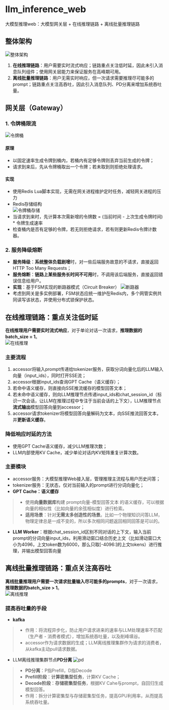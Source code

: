 # llm_inference_web
大模型推理web：大模型网关层 + 在线推理链路 + 离线批量推理链路

## 整体架构
![整体架构](images/架构.svg)
1. **在线推理链路**：用户需要实时流式响应；链路重点关注低时延，因此未引入消息队列组件；使用网关层能力来保证服务在高峰期可用。
2. **离线批量推理链路**：用户无需实时响应，但一次请求需要推理尽可能多的prompt；链路重点关注高吞吐，因此引入消息队列、PD分离来增加系统吞吐量。

## 网关层（Gateway）
### 1. 令牌桶限流
![令牌桶](images/令牌桶.png)
#### 原理
- 以固定速率生成令牌到桶内，若桶内有足够令牌则丢弃当前生成的令牌；
- 请求到来后，先从令牌桶取出一个令牌；若未取到则拒绝处理请求。  
#### 实现
- 使用Redis Lua脚本实现，无需在网关进程维护定时任务，减轻网关进程的压力
- Redis存储结构  
![令牌桶存储](images/令牌桶redis结构.png)
- 当请求到来时，先计算本次需新增的令牌数 = (当前时间 - 上次生成令牌时间) * 令牌生成速率
- 检查桶内是否有足够的令牌，若无则拒绝请求，若有则更新Redis令牌计数器。
### 2. 服务降级熔断
- **服务降级**：**系统整体负载剧增**时，对一些后端服务故意的不请求，直接返回HTTP Too Many Requests；
- **服务熔断**：**链路上某些服务长时间不可用**时，不调用该后端服务，直接返回错误信息给用户。
- **实现**：基于FSM实现的断路器模式（Circuit Breaker）
![断路器](images/断路器fsm1.png)
- 考虑到网关是多实例部署，FSM状态应统一维护在Redis内，多个网管实例共同读写该状态，并使用分布式锁保护状态。

## 在线推理链路：重点关注低时延
**在线推理用户需要实时流式响应**，对于单论对话一次请求，**推理数据的batch_size = 1**。  
![在线推理](images/llm1.png)
### 主要流程
1. accessor将输入prompt传递给tokenizer服务，获取分词向量化后的LLM输入向量（input_ids），同时打开SSE流；
2. accessor根据input_ids查询GPT Cache（语义缓存）；
3. 若命中语义缓存，则直接向SSE推流缓存的模型回答文本；
4. 若未命中语义缓存，则向LLM推理节点传递input_ids和chat_session_id（标识一次会话，让LLM在推理过程中专注于当前会话的上下文），LLM推理节点**流式输出**模型回答向量到accessor；
5. accessor请求tokenizer将模型回答向量解码为文本，向SSE推流回答文本，并**更新语义缓存**。
### 降低响应时延的方法
- 使用GPT Cache语义缓存，减少LLM推理次数；
- LLM内部使用KV Cache，减少单论对话内KV矩阵重复计算次数。
### 主要模块
- accessor服务：大模型推理Web接入层，管理推理主流程与用户历史问答；
- tokenizer服务：无状态，仅对当前输入的prompt进行分词向量化；
- **GPT Cache：语义缓存**  
> - 使用**向量数据库**构建 prompt向量-模型回答文本 的语义缓存，可以根据向量的相似性（比如向量的余弦相似度）进行检索。
> - **适用场景**：针对**无需太多创造性的场景**。比如一个物理知识问答LLM，物理定律总是一成不变的，所以多次相同问题返回相同回答是可以的。
- **LLM Worker**：根据chat_session_id区别不同对话的上下文，输入当前prompt的分词向量input_ids，利用滑动窗口结合历史上文（比如滑动窗口大小为4096，上文token数为6000，那么只取[-4096:]的上文tokens）进行推理，并输出模型回答向量

## 离线批量推理链路：重点关注高吞吐
**离线批量推理用户需要一次请求批量输入尽可能多的prompts**，对于一次请求，**推理数据的batch_size > 1**。  
![离线推理](images/llm2.png)
### 提高吞吐量的手段
- **kafka**
> - 作用：将流程异步化，防止用户请求进来的速率与LLM处理速率不匹配（生产者 - 消费者模式），增加系统吞吐量，以及削峰填谷。
> - accessor作为请求数据的生成；LLM离线推理集群作为请求的消费者，从kafka主动pull请求数据。
- LLM离线推理集群节点**PD分离**
![pd](images/pd.png)
> - **PD分离**：P指Prefill，D指Decode
> - **Prefill阶段**：**计算密集型任务**，计算KV Cache；
> - **Decode阶段**：**存储密集型任务**，根据KV Cahe与prompt，自回归生成模型回答。
> - 作用：拆分计算密集型与存储密集型任务，提高GPU利用率，从而提高系统吞吐量。
